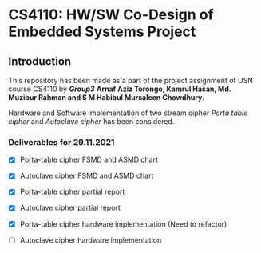 # CS4110: HW/SW Co-Design of Embedded Systems Project


## Introduction
This repository has been made as a part of the project assignment of USN course CS4110 by ***Group3*** **Arnaf Aziz Torongo, Kamrul Hasan, Md. Muzibur Rahman and S M Habibul Mursaleen Chowdhury**.

Hardware and Software implementation of two stream cipher *Porta table cipher* and *Autoclave cipher* has been considered.

### Deliverables for 29.11.2021

- [x] Porta-table cipher FSMD and ASMD chart
- [x] Autoclave cipher FSMD and ASMD chart
- [x] Porta-table cipher partial report
- [x] Autoclave cipher partial report
- [x] Porta-table cipher hardware implementation (Need to refactor)
- [ ] Autoclave cipher hardware implementation



